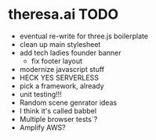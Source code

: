 # theresa.ai TODO
- eventual re-write for three.js boilerplate
- clean up main stylesheet
- add tech ladies founder banner
  - fix footer layout
- modernize javascript stuff
- HECK YES SERVERLESS
- pick a framework, already
- unit testing!!!
- Random scene genrator ideas
- I think it's called babbel
- Multiple browser tests`?
- Amplify AWS?